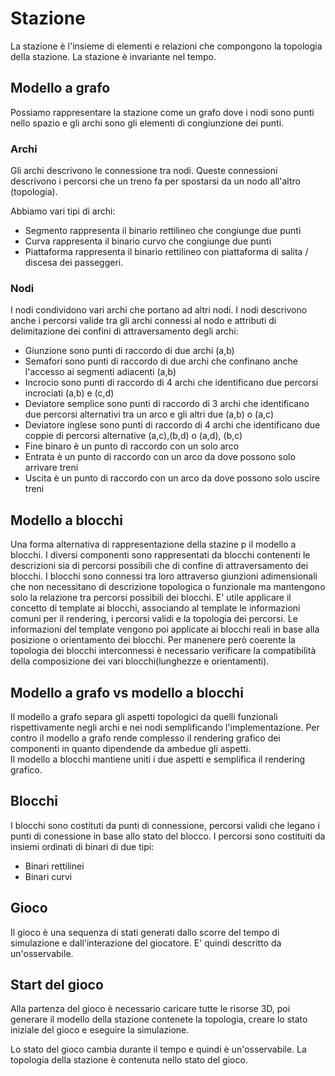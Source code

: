 
# Stazione

La stazione è l'insieme di elementi e relazioni che compongono la topologia della stazione.
La stazione è invariante nel tempo.

## Modello a grafo
Possiamo rappresentare la stazione come un grafo dove i nodi sono punti nello spazio e gli archi sono gli elementi di congiunzione dei punti.


### Archi

Gli archi descrivono le connessione tra nodi.
Queste connessioni descrivono i percorsi che un treno fa per spostarsi da un nodo all'altro (topologia). 

Abbiamo vari tipi di archi:

 * Segmento rappresenta il binario rettilineo che congiunge due punti
 * Curva rappresenta il binario curvo che congiunge due punti
 * Piattaforma rappresenta il binario rettilineo con piattaforma di salita / discesa dei passeggeri.

### Nodi
 
I nodi condividono vari archi che portano ad altri nodi.
I nodi descrivono anche i percorsi valide tra gli archi connessi al nodo e attributi di delimitazione dei confini di attraversamento degli archi:
  
  * Giunzione sono punti di raccordo di due archi (a,b)
  * Semafori sono punti di raccordo di due archi che confinano anche l'accesso ai segmenti adiacenti (a,b)
  * Incrocio sono punti di raccordo di 4 archi che identificano due percorsi incrociati (a,b) e (c,d)
  * Deviatore semplice sono punti di raccordo di 3 archi che identificano due percorsi alternativi tra un arco e gli altri due (a,b) o (a,c)
  * Deviatore inglese sono punti di raccordo di 4 archi che identificano due coppie di percorsi alternative (a,c),(b,d) o (a,d), (b,c)
  * Fine binaro è un punto di raccordo con un solo arco 
  * Entrata è un punto di raccordo con un arco da dove possono solo arrivare treni
  * Uscita è un punto di raccordo con un arco da dove possono solo uscire treni


## Modello a blocchi   

Una forma alternativa di rappresentazione della stazine p il modello a blocchi.
I diversi componenti sono rappresentati da blocchi contenenti le descrizioni sia di percorsi possibili che di confine di attraversamento dei blocchi.
I blocchi sono connessi tra loro attraverso giunzioni adimensionali che non necessitano di descrizione topologica o funzionale ma mantengono solo
la relazione tra percorsi possibili dei blocchi.
E' utile applicare il concetto di template ai blocchi, associando al template le informazioni comuni per il rendering,
i percorsi validi e la topologia dei percorsi.
Le informazioni del template vengono poi applicate ai blocchi reali in base alla posizione o orientamento dei blocchi.
Per manenere però coerente la topologia dei blocchi interconnessi è necessario verificare la compatibilità della composizione
dei vari blocchi(lunghezze e orientamenti).


## Modello a grafo vs modello a blocchi
 
Il modello a grafo separa gli aspetti topologici da quelli funzionali rispettivamente negli archi e nei nodi semplificando l'implementazione.
Per contro il modello a grafo rende complesso il rendering grafico dei componenti in quanto dipendende da ambedue gli aspetti.  
Il modello a blocchi mantiene uniti i due aspetti e semplifica il rendering grafico.


## Blocchi

I blocchi sono costituti da punti di connessione, percorsi validi che legano i punti di conessione in base allo stato del blocco.
I percorsi sono costituiti da insiemi ordinati di binari di due tipi:
  * Binari rettilinei
  * Binari curvi


## Gioco

Il gioco è una sequenza di stati generati dallo scorre del tempo di simulazione e dall'interazione del giocatore.
E' quindi descritto da un'osservabile.

  
## Start del gioco

Alla partenza del gioco è necessario caricare tutte le risorse 3D, poi generare il modello della stazione contenete la
topologia, creare lo stato iniziale del gioco e eseguire la simulazione.

Lo stato del gioco cambia durante il tempo e quindi è un'osservabile.
La topologia della stazione è contenuta nello stato del gioco.



